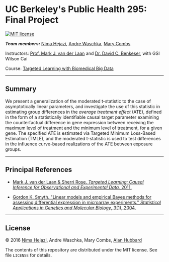 # UC Berkeley's Public Health 295: Final Project

[![MIT
license](http://img.shields.io/badge/license-MIT-brightgreen.svg)](http://opensource.org/licenses/MIT)

_**Team members:**_ [Nima Hejazi](https://github.com/nhejazi), [Andre
Waschka](https://github.com/akwaschka), [Mary Combs](https://github.com/maryacm)

Instructors: [Prof. Mark J. van der
Laan](http://sph.berkeley.edu/mark-van-der-laan)
and [Dr. David C. Benkeser](http://www.benkeserstatistics.com), with GSI Wilson
Cai

Course: [Targeted Learning with Biomedical Big
Data](https://github.com/wilsoncai1992/PH295-lab)

---

## Summary

We present a generalization of the moderated t-statistic to the case of
asymptotically linear parameters, and investigate the use of this statistic in
estimating group differences in the _average treatment effect_ (ATE), defined in
the form of a statistically identifiable causal target parameter examining the
counterfactual difference in gene expression between receiving the maximum level
of treatment and the minimum level of treatment, for a given gene. The specified
ATE is estimated via Targeted Minimum Loss-Based Estimation (TMLE), and the
moderated t-statistic is used to test differences in the influence curve-based
realizations of the ATE between exposure groups.

---

## Principal References

* [Mark J. van der Laan & Sherri Rose. _Targeted Learning: Causal Inference for
    Observational and Experimental Data_,
    2011.](http://www.targetedlearningbook.com)

* [Gordon K. Smyth. "Linear models and empirical Bayes methods for assessing
    differential expression in microarray experiments." _Statistical
    Applications in Genetics and Molecular Biology_, 3(1),
    2004.](http://www.statsci.org/smyth/pubs/ebayes.pdf)

---

## License

&copy; 2016 [Nima Hejazi](http://nimahejazi.org), Andre Waschka, Mary Combs,
[Alan Hubbard](http://sph.berkeley.edu/alan-hubbard)

The contents of this repository are distributed under the MIT license. See file
`LICENSE` for details.

